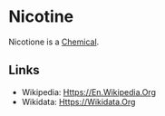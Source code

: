 # Nicotine

Nicotione is a [Chemical](100000000.md).

## Links

- Wikipedia: [Https://En.Wikipedia.Org](https://en.wikipedia.org/wiki/Nicotine)
- Wikidata: [Https://Wikidata.Org](https://wikidata.org/wiki/Q28086552)

